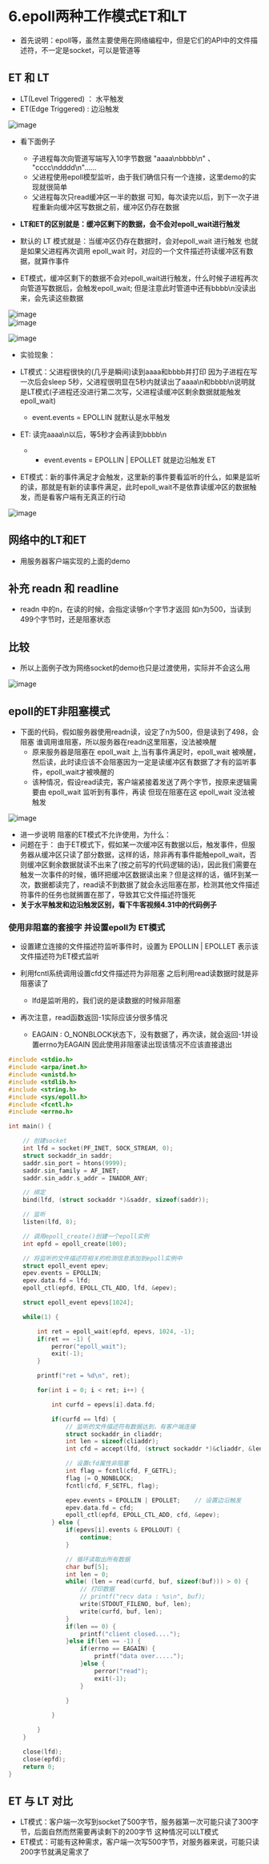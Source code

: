 # 6.epoll两种工作模式ET和LT  


* 首先说明：epoll等，虽然主要使用在网络编程中，但是它们的API中的文件描述符，不一定是socket，可以是管道等  


## ET 和 LT  

* LT(Level Triggered) ： 水平触发  
* ET(Edge Triggered) :  边沿触发  

![image](https://user-images.githubusercontent.com/58176267/179695109-2197824e-9a78-4888-add7-2ac0d5664997.png)  


* 看下面例子  
    * 子进程每次向管道写端写入10字节数据 "aaaa\nbbbb\n" 、 "cccc\ndddd\n"......
    * 父进程使用epoll模型监听，由于我们确信只有一个连接，这里demo的实现就很简单 
    * 父进程每次只read缓冲区一半的数据  可知，每次读完以后，到下一次子进程重新向缓冲区写数据之前，缓冲区仍存在数据  


* **LT和ET的区别就是：缓冲区剩下的数据，会不会对epoll_wait进行触发**  

* 默认的 LT 模式就是：当缓冲区仍存在数据时，会对epoll_wait 进行触发   也就是如果父进程再次调用 epoll_wait 时，对应的一个文件描述符读缓冲区有数据，就算作事件  
* ET模式，缓冲区剩下的数据不会对epoll_wait进行触发，什么时候子进程再次向管道写数据后，会触发epoll_wait; 但是注意此时管道中还有bbbb\n没读出来，会先读这些数据  


![image](https://user-images.githubusercontent.com/58176267/179650472-858c5d93-eeff-4c1b-a8d2-1f7ce20ceed5.png)  
![image](https://user-images.githubusercontent.com/58176267/179650518-7a8dafa9-eeb0-4be3-99fa-527d2bfb7f16.png)  


![image](https://user-images.githubusercontent.com/58176267/179650555-4286dc9c-4cce-4d38-a806-db25275e874a.png)  

* 实验现象：
* LT模式：父进程很快的(几乎是瞬间)读到aaaa和bbbb并打印 因为子进程在写一次后会sleep 5秒，父进程很明显在5秒内就读出了aaaa\n和bbbb\n说明就是LT模式(子进程还没进行第二次写，父进程读缓冲区剩余数据就能触发 epoll_wait)   
    * event.events = EPOLLIN  就默认是水平触发 
* ET: 读完aaaa\n以后，等5秒才会再读到bbbb\n  
    * * event.events = EPOLLIN | EPOLLET  就是边沿触发 ET 


* ET模式：新的事件满足才会触发，这里新的事件要看监听的什么，如果是监听的读，那就是有新的读事件满足，此时epoll_wait不是依靠读缓冲区的数据触发，而是看客户端有无真正的行动  

![image](https://user-images.githubusercontent.com/58176267/179653038-f917a6d4-bb40-41d7-a58a-04c80469d062.png)



## 网络中的LT和ET  

* 用服务器客户端实现的上面的demo  


## 补充 readn 和 readline  

* readn 中的n，在读的时候，会指定读够n个字节才返回  如n为500，当读到499个字节时，还是阻塞状态  



## 比较  

* 所以上面例子改为网络socket的demo也只是过渡使用，实际并不会这么用  

![image](https://user-images.githubusercontent.com/58176267/179662010-56783ebe-3292-4d7e-be16-0a00520f501b.png)  

## epoll的ET非阻塞模式  

* 下面的代码，假如服务器使用readn读，设定了n为500，但是读到了498，会阻塞   谁调用谁阻塞，所以服务器在readn这里阻塞，没法被唤醒
    * 原来服务器是阻塞在 epoll_wait 上,当有事件满足时，epoll_wait 被唤醒，然后读，此时读应该不会阻塞因为一定是读缓冲区有数据了才有的监听事件，epoll_wait才被唤醒的
    * 该种情况，假设read读完，客户端紧接着发送了两个字节，按原来逻辑需要由 epoll_wait 监听到有事件，再读  但现在阻塞在这 epoll_wait 没法被触发  
 
 ![image](https://user-images.githubusercontent.com/58176267/179662993-70883ae9-c79e-401c-9ae7-9e296f461bdb.png)  
 

* 进一步说明 阻塞的ET模式不允许使用，为什么：
* 问题在于： 由于ET模式下，假如某一次缓冲区有数据以后，触发事件，但服务器从缓冲区只读了部分数据，这样的话，除非再有事件能触epoll_wait，否则缓冲区剩余数据就读不出来了(按之前写的代码逻辑的话)，因此我们需要在触发一次事件的时候，循环把缓冲区数据读出来？但是这样的话，循环到某一次，数据都读完了，read读不到数据了就会永远阻塞在那，检测其他文件描述符事件的任务也就搁置在那了，导致其它文件描述符饿死    
* **关于水平触发和边沿触发区别，看下牛客视频4.31中的代码例子**


### 使用非阻塞的套接字 并设置epoll为 ET模式  


* 设置建立连接的文件描述符监听事件时，设置为  EPOLLIN | EPOLLET  表示该文件描述符为ET模式监听  
* 利用fcntl系统调用设置cfd文件描述符为非阻塞  之后利用read读数据时就是非阻塞读了  
    * lfd是监听用的，我们说的是读数据的时候非阻塞  

* 再次注意，read函数返回-1实际应该分很多情况
    * EAGAIN : O_NONBLOCK状态下，没有数据了，再次读，就会返回-1并设置errno为EAGAIN  因此使用非阻塞读出现该情况不应该直接退出  

```c
#include <stdio.h>
#include <arpa/inet.h>
#include <unistd.h>
#include <stdlib.h>
#include <string.h>
#include <sys/epoll.h>
#include <fcntl.h>
#include <errno.h>

int main() {

    // 创建socket
    int lfd = socket(PF_INET, SOCK_STREAM, 0);
    struct sockaddr_in saddr;
    saddr.sin_port = htons(9999);
    saddr.sin_family = AF_INET;
    saddr.sin_addr.s_addr = INADDR_ANY;

    // 绑定
    bind(lfd, (struct sockaddr *)&saddr, sizeof(saddr));

    // 监听
    listen(lfd, 8);

    // 调用epoll_create()创建一个epoll实例
    int epfd = epoll_create(100);

    // 将监听的文件描述符相关的检测信息添加到epoll实例中
    struct epoll_event epev;
    epev.events = EPOLLIN;
    epev.data.fd = lfd;
    epoll_ctl(epfd, EPOLL_CTL_ADD, lfd, &epev);

    struct epoll_event epevs[1024];

    while(1) {

        int ret = epoll_wait(epfd, epevs, 1024, -1);
        if(ret == -1) {
            perror("epoll_wait");
            exit(-1);
        }

        printf("ret = %d\n", ret);

        for(int i = 0; i < ret; i++) {

            int curfd = epevs[i].data.fd;

            if(curfd == lfd) {
                // 监听的文件描述符有数据达到，有客户端连接
                struct sockaddr_in cliaddr;
                int len = sizeof(cliaddr);
                int cfd = accept(lfd, (struct sockaddr *)&cliaddr, &len);

                // 设置cfd属性非阻塞
                int flag = fcntl(cfd, F_GETFL);
                flag |= O_NONBLOCK;
                fcntl(cfd, F_SETFL, flag);

                epev.events = EPOLLIN | EPOLLET;    // 设置边沿触发
                epev.data.fd = cfd;
                epoll_ctl(epfd, EPOLL_CTL_ADD, cfd, &epev);
            } else {
                if(epevs[i].events & EPOLLOUT) {
                    continue;
                }  

                // 循环读取出所有数据
                char buf[5];
                int len = 0;
                while( (len = read(curfd, buf, sizeof(buf))) > 0) {
                    // 打印数据
                    // printf("recv data : %s\n", buf);
                    write(STDOUT_FILENO, buf, len);
                    write(curfd, buf, len);
                }
                if(len == 0) {
                    printf("client closed....");
                }else if(len == -1) {
                    if(errno == EAGAIN) {
                        printf("data over.....");
                    }else {
                        perror("read");
                        exit(-1);
                    }
                    
                }

            }

        }
    }

    close(lfd);
    close(epfd);
    return 0;
}
```


## ET 与 LT 对比  

* LT模式：客户端一次写到socket了500字节，服务器第一次可能只读了300字节，后面自然而然需要再读剩下的200字节 这种情况可以LT模式  
* ET模式：可能有这种需求，客户端一次写500字节，对服务器来说，可能只读200字节就满足需求了  





 
 
 
 
 
 

 
 
 

